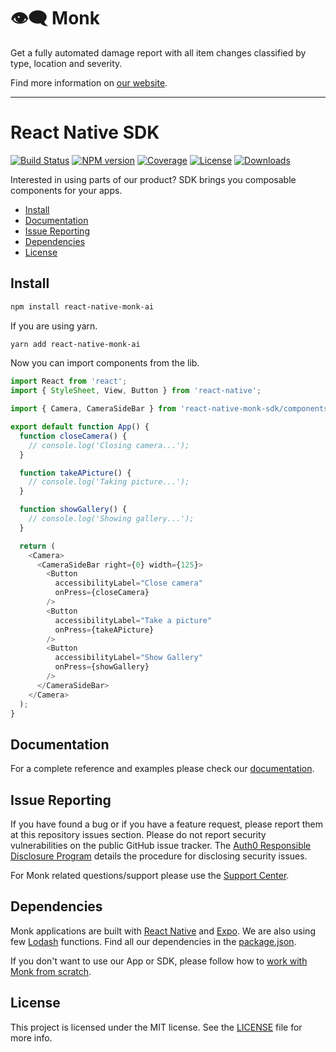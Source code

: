 # 👁️‍🗨️ Monk
Get a fully automated damage report with all item changes classified by type, location and severity.

Find more information on [our website](https://monk.ai).

---
# React Native SDK

[![Build Status][circleci-image]][circleci-url]
[![NPM version][npm-image]][npm-url]
[![Coverage][codecov-image]][codecov-url]
[![License][license-image]][license-url]
[![Downloads][downloads-image]][downloads-url]

Interested in using parts of our product? SDK brings you composable components for your apps.

- [Install](#install)
- [Documentation](#documentation)
- [Issue Reporting](#issue-reporting)
- [Dependencies](#dependencies)
- [License](#license)

## Install

```sh
npm install react-native-monk-ai
```
If you are using yarn.
```sh
yarn add react-native-monk-ai
```

Now you can import components from the lib.
``` javascript
import React from 'react';
import { StyleSheet, View, Button } from 'react-native';

import { Camera, CameraSideBar } from 'react-native-monk-sdk/components';

export default function App() {
  function closeCamera() {
    // console.log('Closing camera...');
  }

  function takeAPicture() {
    // console.log('Taking picture...');
  }

  function showGallery() {
    // console.log('Showing gallery...');
  }

  return (
    <Camera>
      <CameraSideBar right={0} width={125}>
        <Button
          accessibilityLabel="Close camera"
          onPress={closeCamera}
        />
        <Button
          accessibilityLabel="Take a picture"
          onPress={takeAPicture}
        />
        <Button
          accessibilityLabel="Show Gallery"
          onPress={showGallery}
        />
      </CameraSideBar>
    </Camera>
  );
}
```

## Documentation

For a complete reference and examples please check our [documentation](https://monkvision.github.io/monk/docs).

## Issue Reporting

If you have found a bug or if you have a feature request, please report them at this repository issues section. Please do not report security vulnerabilities on the public GitHub issue tracker. The [Auth0 Responsible Disclosure Program](https://auth0.com/whitehat) details the procedure for disclosing security issues.

For Monk related questions/support please use the [Support Center](https://support.monkvision.ai).

## Dependencies

Monk applications are built with [React Native](https://reactnative.dev/) and [Expo](https://expo.dev/). We are also using few [Lodash](https://lodash.com/) functions. Find all our dependencies in the [package.json](package.json).

If you don't want to use our App or SDK, please follow how to [work with Monk from scratch]().

## License

This project is licensed under the MIT license. See the [LICENSE](LICENSE) file for more info.

<!-- CONST -->

[npm-image]: https://img.shields.io/npm/v/monk-sdk.svg?style=flat-square
[npm-url]: https://npmjs.org/package/monk-sdk
[circleci-image]: https://img.shields.io/circleci/project/github/monkvision/monk-sdk.svg?branch=master&style=flat-square
[circleci-url]: https://circleci.com/gh/monkvision/monk-sdk.js
[codecov-image]: https://img.shields.io/codecov/c/github/monkvision/monk-sdk.js/master.svg?style=flat-square
[codecov-url]: https://codecov.io/github/monkvision/monk-sdk.js?branch=master
[license-image]: https://img.shields.io/npm/l/monk-sdk-js.svg?style=flat-square
[license-url]: #license
[downloads-image]: https://img.shields.io/npm/dm/monk-sdk-js.svg?style=flat-square
[downloads-url]: https://npmjs.org/package/monk-sdk